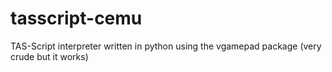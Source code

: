 # tasscript-cemu
TAS-Script interpreter written in python using the vgamepad package (very crude but it works)
